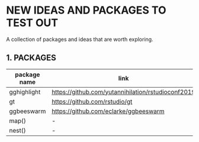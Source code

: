 # NEW IDEAS AND PACKAGES TO TEST OUT 
  
A collection of packages and ideas that are worth exploring.


## 1. PACKAGES  

| package name | link | 
| --- | --- | 
| gghighlight | https://github.com/yutannihilation/rstudioconf2019 | 
| gt | https://github.com/rstudio/gt | 
| ggbeeswarm | https://github.com/eclarke/ggbeeswarm |   
| map() | - |
| nest() | - |  


  

